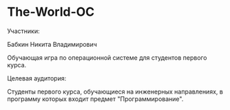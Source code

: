 # The-World-OC
Участники:

Бабкин Никита Владимирович

Обучающая игра по операционной системе для студентов первого курса.

Целевая аудитория:

Студенты первого курса, обучающиеся на инженерных направлениях, в программу которых входит предмет "Программирование".


